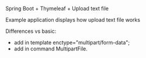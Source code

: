 Spring Boot + Thymeleaf + Upload text file

Example application displays how upload text file works

Differences vs basic:
- add in template enctype="multipart/form-data";
- add in command MultipartFile.